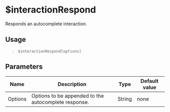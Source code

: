 # $interactionRespond
Responds an autocomplete interaction.
## Usage
> `$interactionRespond[options]`
## Parameters
|  Name   |                     Description                      |  Type  | Default value |
|---------|------------------------------------------------------|--------|---------------|
| Options | Options to be appended to the autocomplete response. | String | none          |
